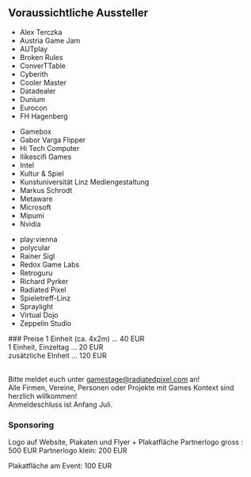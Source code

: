 ## Voraussichtliche Aussteller

<div class="grid">
    <div class="grid__item lap--one-third">
      <ul>
        <li>Alex Terczka</li>
        <li>Austria Game Jam</li>
        <li>AUTplay</li>
        <li>Broken Rules</li>
        <li>ConverTTable</li>
        <li>Cyberith</li>
        <li>Cooler Master</li>
        <li>Datadealer</li>
        <li>Dunium</li>
        <li>Eurocon</li>
        <li>FH Hagenberg</li>
      </ul>
    </div><!--
 --><div class="grid__item lap--one-third">
     <ul>
       <li>Gamebox</li>
       <li>Gabor Varga Flipper</li>
       <li>Hi Tech Computer</li>
       <li>Ilikescifi Games</li>
       <li>Intel</li>
       <li>Kultur & Spiel</li>
       <li>Kunstuniversität Linz Mediengestaltung</li>
       <li>Markus Schrodt</li>
       <li>Metaware</li>
       <li>Microsoft</li>
       <li>Mipumi</li>
       <li>Nvidia</li>
     </ul>
   </div><!--
 --><div class="grid__item lap--one-third">
     <ul>
       <li>play:vienna</li>
       <li>polycular</li>
       <li>Rainer Sigl</li>
       <li>Redox Game Labs</li>
       <li>Retroguru</li>
       <li>Richard Pyrker</li>
       <li>Radiated Pixel</li>
       <li>Spieletreff-Linz</li>
       <li>Spraylight</li>
       <li>Virtual Dojo</li>
       <li>Zeppelin Studio</li>
     </ul>
   </div>
</div>
### Preise
1 Einheit (ca. 4x2m)	… 40 EUR<br/>
1 Einheit, Einzeltag	… 20 EUR<br/>
zusätzliche EInheit	    … 120 EUR<br/>
<br/>

Bitte meldet euch unter [gamestage@radiatedpixel.com](mailto:gamestage@radiatedpixel.com) an!<br/>
Alle Firmen, Vereine, Personen oder Projekte mit Games Kontext sind herzlich willkommen!
<br/>
Anmeldeschluss ist Anfang Juli.


### Sponsoring
Logo auf Website, Plakaten und Flyer + Plakatfläche
Partnerlogo gross : 500 EUR
Partnerlogo klein: 200 EUR

Plakatfläche am Event: 100 EUR




